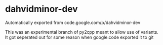 # dahvidminor-dev
Automatically exported from code.google.com/p/dahvidminor-dev

This was an experimental branch of py2cpp meant to allow use of variants. It got seperated out for some reason when 
google.code exported it to git
